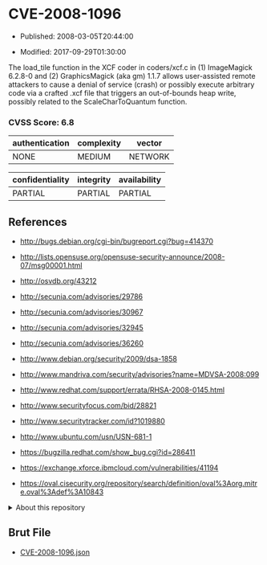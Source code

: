 # CVE-2008-1096

- Published: 2008-03-05T20:44:00

- Modified: 2017-09-29T01:30:00

The load_tile function in the XCF coder in coders/xcf.c in (1) ImageMagick 6.2.8-0 and (2) GraphicsMagick (aka gm) 1.1.7 allows user-assisted remote attackers to cause a denial of service (crash) or possibly execute arbitrary code via a crafted .xcf file that triggers an out-of-bounds heap write, possibly related to the ScaleCharToQuantum function.

### CVSS Score: **6.8**

| authentication | complexity | vector |
| --- | --- | --- |
| NONE | MEDIUM | NETWORK |

| confidentiality | integrity | availability |
| --- | --- | --- |
| PARTIAL | PARTIAL | PARTIAL |

## References

* http://bugs.debian.org/cgi-bin/bugreport.cgi?bug=414370

* http://lists.opensuse.org/opensuse-security-announce/2008-07/msg00001.html

* http://osvdb.org/43212

* http://secunia.com/advisories/29786

* http://secunia.com/advisories/30967

* http://secunia.com/advisories/32945

* http://secunia.com/advisories/36260

* http://www.debian.org/security/2009/dsa-1858

* http://www.mandriva.com/security/advisories?name=MDVSA-2008:099

* http://www.redhat.com/support/errata/RHSA-2008-0145.html

* http://www.securityfocus.com/bid/28821

* http://www.securitytracker.com/id?1019880

* http://www.ubuntu.com/usn/USN-681-1

* https://bugzilla.redhat.com/show_bug.cgi?id=286411

* https://exchange.xforce.ibmcloud.com/vulnerabilities/41194

* https://oval.cisecurity.org/repository/search/definition/oval%3Aorg.mitre.oval%3Adef%3A10843

<details>
<summary>About this repository</summary> 

  This repository is part of the project [Live Hack CVE](https://github.com/Live-Hack-CVE). Main website can be found [www.live-hack.org](https://www.live-hack.org) 
  
  Made by [Sn0wAlice](https://github.com/Sn0wAlice) for the people that care about security and need to have a feed of the latest CVEs. Hope you enjoy it, don't forget to star the repo and follow me on [Twitter](https://twitter.com/Sn0wAlice) and [Github](https://github.com/Sn0wAlice). And that is my [personnal website](https://www.alice-snow.me/)

  - [Home Page](https://github.com/Live-Hack-CVE)
  - [Framework](https://github.com/Live-Hack-CVE/cve-framework)
  - [CVE database](https://github.com/Live-Hack-CVE/full_database)
  - [Changelog](https://github.com/Live-Hack-CVE/Changelog)
</details>

## Brut File

* [CVE-2008-1096.json](https://raw.githubusercontent.com/Live-Hack-CVE/full_database/main/cves/2008/CVE-2008-1096.json)


